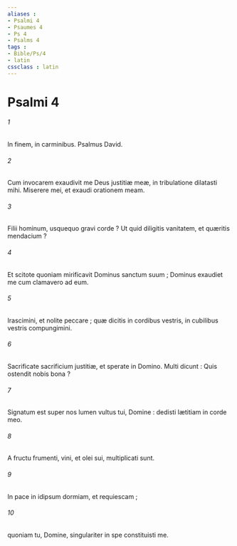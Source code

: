 ```yaml
---
aliases : 
- Psalmi 4
- Psaumes 4
- Ps 4
- Psalms 4
tags : 
- Bible/Ps/4
- latin
cssclass : latin
---
```


# Psalmi 4

###### 1
In finem, in carminibus. Psalmus David.
###### 2
Cum invocarem exaudivit me Deus justitiæ meæ, in tribulatione dilatasti mihi. Miserere mei, et exaudi orationem meam.
###### 3
Filii hominum, usquequo gravi corde ? Ut quid diligitis vanitatem, et quæritis mendacium ?
###### 4
Et scitote quoniam mirificavit Dominus sanctum suum ; Dominus exaudiet me cum clamavero ad eum.
###### 5
Irascimini, et nolite peccare ; quæ dicitis in cordibus vestris, in cubilibus vestris compungimini.
###### 6
Sacrificate sacrificium justitiæ, et sperate in Domino. Multi dicunt : Quis ostendit nobis bona ?
###### 7
Signatum est super nos lumen vultus tui, Domine : dedisti lætitiam in corde meo.
###### 8
A fructu frumenti, vini, et olei sui, multiplicati sunt.
###### 9
In pace in idipsum dormiam, et requiescam ;
###### 10
quoniam tu, Domine, singulariter in spe constituisti me.
